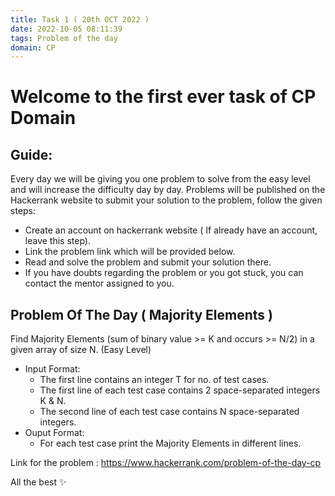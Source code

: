 ```yaml
---
title: Task 1 ( 20th OCT 2022 )
date: 2022-10-05 08:11:39
tags: Problem of the day
domain: CP
---
```


# Welcome to the first ever task of CP Domain
## Guide:

Every day we will be giving you one problem to solve from the easy level and will increase the difficulty day by day.
Problems will be published on the Hackerrank website to submit your solution to the problem, follow the given steps:
  - Create an account on hackerrank website ( If already have an account, leave this step).
  - Link the problem link which will be provided below.
  - Read and solve the problem and submit your solution there.
  - If you have doubts regarding the problem or you got stuck, you can contact the mentor assigned to you.

## Problem Of The Day ( Majority Elements )

Find Majority Elements (sum of binary value >= K and occurs >= N/2) in a given array of size N. (Easy Level)
  - Input Format:
    - The first line contains an integer T for no. of test cases.
    - The first line of each test case contains 2 space-separated integers K & N.
    - The second line of each test case contains N space-separated integers.
  - Ouput Format:
    - For each test case print the Majority Elements in different lines.

Link for the problem : https://www.hackerrank.com/problem-of-the-day-cp

All the best ✨
